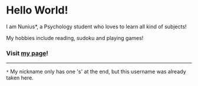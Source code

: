 # Hello World!

I am Nunius*, a Psychology student who loves to learn all kind of subjects!

My hobbies include reading, sudoku and playing games!

### Visit [my page](https://nuniuss.github.io/nuniuss)!
---
<code>*</code> My nickname only has one 's' at the end, but this username was already taken here.
